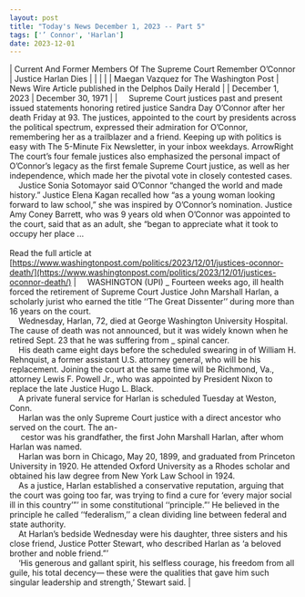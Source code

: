 ```yaml
---
layout: post
title: "Today's News December 1, 2023 -- Part 5"
tags: ['’ Connor', 'Harlan']
date: 2023-12-01
---
```


| Current And Former Members Of The Supreme Court Remember O’Connor | Justice Harlan Dies |
|  |  |
| Maegan Vazquez for The Washington Post | News Wire Article published in the Delphos Daily Herald |
| December 1, 2023 | December 30, 1971 |
| &nbsp;&nbsp;&nbsp;&nbsp;Supreme Court justices past and present issued statements honoring retired justice Sandra Day O’Connor after her death Friday at 93. The justices, appointed to the court by presidents across the political spectrum, expressed their admiration for O’Connor, remembering her as a trailblazer and a friend. Keeping up with politics is easy with The 5-Minute Fix Newsletter, in your inbox weekdays. ArrowRight The court’s four female justices also emphasized the personal impact of O’Connor’s legacy as the first female Supreme Court justice, as well as her independence, which made her the pivotal vote in closely contested cases.<br>&nbsp;&nbsp;&nbsp;&nbsp;Justice Sonia Sotomayor said O’Connor “changed the world and made history.” Justice Elena Kagan recalled how “as a young woman looking forward to law school,” she was inspired by O’Connor’s nomination. Justice Amy Coney Barrett, who was 9 years old when O’Connor was appointed to the court, said that as an adult, she “began to appreciate what it took to occupy her place  ...<br><br>Read the full article at<br>[https://www.washingtonpost.com/politics/2023/12/01/justices-oconnor-death/](https://www.washingtonpost.com/politics/2023/12/01/justices-oconnor-death/) | &nbsp;&nbsp;&nbsp;&nbsp;WASHINGTON (UPI) _ Fourteen weeks ago, ill health forced the retirement of Supreme Court Justice John Marshall Harlan, a scholarly jurist who earned the title ‘‘The Great Dissenter’’ during more than 16 years on the court.<br>&nbsp;&nbsp;&nbsp;&nbsp;Wednesday, Harlan, 72, died at George Washington University Hospital. The cause of death was not announced, but it was widely known when he retired Sept. 23 that he was suffering from _ spinal cancer.<br>&nbsp;&nbsp;&nbsp;&nbsp;His death came eight days before the scheduled swearing in of William H. Rehnquist, a former assistant U.S. attorney general, who will be his replacement. Joining the court at the same time will be Richmond, Va., attorney Lewis F. Powell Jr., who was appointed by President Nixon to replace the late Justice Hugo L. Black.<br>&nbsp;&nbsp;&nbsp;&nbsp;A private funeral service for Harlan is scheduled Tuesday at Weston, Conn.<br>&nbsp;&nbsp;&nbsp;&nbsp;Harlan was the only Supreme Court justice with a direct ancestor who served on the court. The an-<br>&nbsp;&nbsp;&nbsp;&nbsp; cestor was his grandfather, the first John Marshall Harlan, after whom Harlan was named.<br>&nbsp;&nbsp;&nbsp;&nbsp;Harlan was born in Chicago, May 20, 1899, and graduated from Princeton University in 1920. He attended Oxford University as a Rhodes scholar and obtained his law degree from New York Law School in 1924.<br>&nbsp;&nbsp;&nbsp;&nbsp;As a justice, Harlan established a conservative reputation, arguing that the court was going too far, was trying to find a cure for ‘every major social ill in this country’”’ in some constitutional ‘‘principle.”’ He believed in the principle he called ‘‘federalism,’’ a clean dividing line between federal and state authority.<br>&nbsp;&nbsp;&nbsp;&nbsp;At Harlan’s bedside Wednesday were his daughter, three sisters and his close friend, Justice Potter Stewart, who described Harlan as ‘a beloved brother and noble friend.”’<br>&nbsp;&nbsp;&nbsp;&nbsp;‘His generous and gallant spirit, his selfless courage, his freedom from all guile, his total decency— these were the qualities that gave him such singular leadership and strength,’ Stewart said.  |